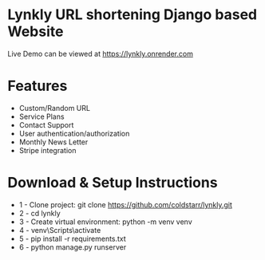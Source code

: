 # Lynkly URL shortening Django based Website

Live Demo can be viewed at https://lynkly.onrender.com


# Features
* Custom/Random URL
* Service Plans
* Contact Support
* User authentication/authorization
* Monthly News Letter 
* Stripe integration


# Download & Setup Instructions

* 1 - Clone project: git clone https://github.com/coldstarr/lynkly.git
* 2 - cd lynkly
* 3 - Create virtual environment: python -m venv venv
* 4 - venv\Scripts\activate
* 5 - pip install -r requirements.txt
* 6 - python manage.py runserver
